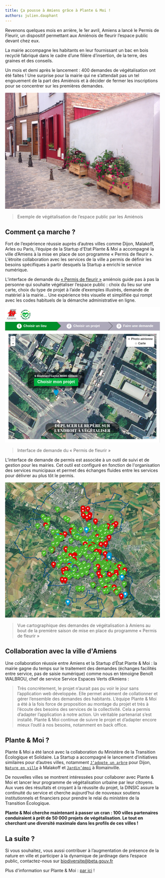 ```yaml
---
title: Ça pousse à Amiens grâce à Plante & Moi !
authors: julien.dauphant
---
```


Revenons quelques mois en arrière, le 1er avril, Amiens a lancé le Permis de Fleurir, un dispositif permettant aux Amiénois de fleurir l’espace public devant chez eux.

<!--more-->

La mairie accompagne les habitants en leur fournissant un bac en bois recyclé fabriqué dans le cadre d’une filière d’insertion, de la terre, des graines et des conseils. 

Un mois et demi après le lancement : 400 demandes de végétalisation ont été faites ! Une surprise pour la mairie qui ne s’attendait pas un tel engouement de la part des Amiénois et à décider de fermer les inscriptions pour se concentrer sur les premières demandes.

![Projet de fleurir à Amiens](/img/posts/2018-09-04-amiens-plante-et-moi.jpg)
> Exemple de végétalisation de l’espace public par les Amiénois

## Comment ça marche ?

Fort de l’expérience réussie auprès d’autres villes comme Dijon, Malakoff, Arles ou Paris, l’équipe de la Startup d'Etat Plante & Moi a accompagné la ville d’Amiens à la mise en place de son programme « Permis de fleurir ». L’étroite collaboration avec les services de la ville a permis de définir les besoins spécifiques à partir desquels la Startup a enrichi le service numérique.

L’interface de demande du [« Permis de fleurir »](https://permisdefleurir.amiens.fr/) amiénois guide pas à pas la personne qui souhaite végétaliser l’espace public : choix du lieu sur une carte, choix du type de projet à l’aide d’exemples illustrés, demande de matériel à la mairie… Une expérience très visuelle et simplifiée qui rompt avec les codes habituels de la démarche administrative en ligne.

![Interface de demande du « Permis de fleurir »](/img/posts/2018-09-04-amiens-plante-et-moi-demande.png)
> Interface de demande du « Permis de fleurir »

L’interface de demande de permis est associée à un outil de suivi et de gestion pour les mairies. Cet outil est configuré en fonction de l'organisation des services municipaux et permet des échanges fluides entre les services pour délivrer au plus tôt le permis.

![Vue cartographique des demandes de végétalisation à Amiens au bout de la première saison de mise en place du programme « Permis de fleurir »](/img/posts/2018-09-04-amiens-plante-et-moi-carte-amiens.jpg)
> Vue cartographique des demandes de végétalisation à Amiens au bout de la première saison de mise en place du programme « Permis de fleurir »

## Collaboration avec la ville d'Amiens

Une collaboration réussie entre Amiens et la Startup d’État Plante & Moi : la mairie gagne du temps sur le traitement des demandes (échanges facilités entre service, pas de saisie numérique) comme nous en témoigne Benoît WALBROU, chef de service Service Espaces Verts d’Amiens :
> Très concrètement, le projet n’aurait pas pu voir le jour sans l’application web développée. Elle permet aisément de collationner et gérer l’ensemble des demandes des habitants.
> L’équipe Plante & Moi a été à la fois force de proposition au montage du projet et très à l’écoute des besoins des services de la collectivité. Cela a permis d’adapter l’application à notre action.
> Un véritable partenariat s’est installé. Plante & Moi continue de suivre le projet et d’adapter encore mieux l’outil à nos besoins, notamment en back office.

## Plante & Moi ?

Plante & Moi a été lancé avec la collaboration du Ministère de la Transition Écologique et Solidaire. La Startup a accompagné le lancement d’initiatives similaires pour d’autres villes, notamment [`J’adopte un arbre`](https://jadopteunarbre.dijon.fr/) pour Dijon, [`Nature en ville`](https://nature.malakoff.fr/) à Malakoff et [`Jardin’émoi`](https://romainville.plante-et-moi.fr/jardin-emoi/) à Romainville.

De nouvelles villes se montrent intéressées pour collaborer avec Plante & Moi et lancer leur programme de végétalisation urbaine par leur citoyens. Aux vues des résultats et croyant à la réussite du projet, la DINSIC assure la continuité du service et cherche aujourd’hui de nouveaux soutiens institutionnels et financiers pour prendre le relai du ministère de la Transition Écologique.

**Plante & Moi cherche maintenant à passer un cran : 100 villes partenaires conduiraient à prêt de 50 000 projets de végétalisation. Le tout en cherchant une diversité maximale dans les profils de ces villes !**

## La suite ?

Si vous souhaitez, vous aussi contribuer à l’augmentation de présence de la nature en ville et participer à la dynamique de jardinage dans l’espace public, contactez-nous sur [biodiversite@beta.gouv.fr](mailto:biodiversite@beta.gouv.fr)

Plus d'information sur Plante & Moi : [par ici](https://beta.gouv.fr/startup/plante-et-moi.html) !

